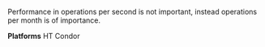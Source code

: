 Performance in operations per second is not important, instead operations per month is of importance.

**Platforms**
HT Condor